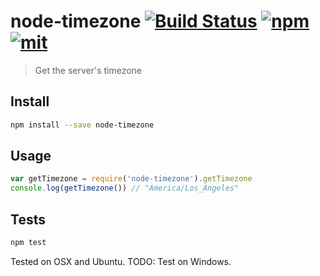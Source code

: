 # node-timezone [![Build Status][build]](https://circleci.com/gh/bcherny/node-timezone) [![npm]](https://www.npmjs.com/package/node-timezone) [![mit]](https://opensource.org/licenses/MIT)

[build]: https://img.shields.io/circleci/project/bcherny/node-timezone.svg?branch=master&style=flat-square
[npm]: https://img.shields.io/npm/v/node-timezone.svg?style=flat-square
[mit]: https://img.shields.io/npm/l/node-timezone.svg?style=flat-square

> Get the server's timezone

## Install

```sh
npm install --save node-timezone
```

## Usage

```js
var getTimezone = require('node-timezone').getTimezone
console.log(getTimezone()) // "America/Los_Angeles"
```

## Tests

```sh
npm test
```

Tested on OSX and Ubuntu.
TODO: Test on Windows.